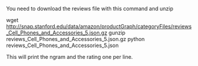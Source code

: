 You need to download the reviews file with this command and unzip

wget http://snap.stanford.edu/data/amazon/productGraph/categoryFiles/reviews_Cell_Phones_and_Accessories_5.json.gz
gunzip reviews_Cell_Phones_and_Accessories_5.json.gz
python reviews_Cell_Phones_and_Accessories_5.json

This will print the ngram and the rating one per line.
